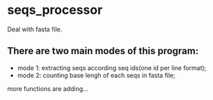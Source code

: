 # seqs_processor
Deal with fasta file.

## There are two main modes of this program:  
- mode 1: extracting seqs according seq ids(one id per line format);  
- mode 2: counting base lengh of each seqs in fasta file;
    
more functions are adding...
